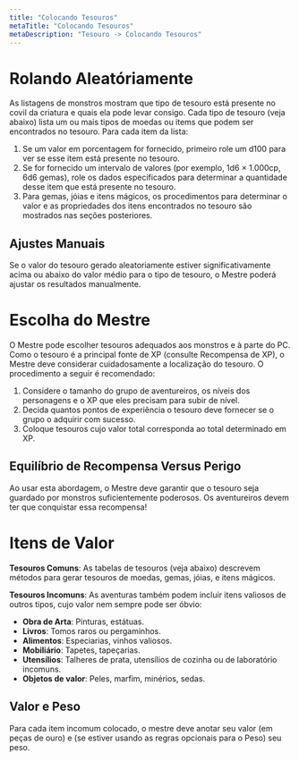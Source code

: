 ```yaml
---
title: "Colocando Tesouros"
metaTitle: "Colocando Tesouros"
metaDescription: "Tesouro -> Colocando Tesouros"
---
```


# Rolando Aleatóriamente

As listagens de monstros mostram que tipo de tesouro está presente no covil da criatura e quais ela pode levar consigo. Cada tipo de tesouro (veja abaixo) lista um ou mais tipos de moedas ou items que podem ser encontrados no tesouro. Para cada item da lista:

1. Se um valor em porcentagem for fornecido, primeiro role um d100 para ver se esse item está presente no tesouro.
2. Se for fornecido um intervalo de valores (por exemplo, 1d6 × 1.000cp, 6d6 gemas), role os dados especificados para determinar a quantidade desse item que está presente no tesouro.
3. Para gemas, jóias e itens mágicos, os procedimentos para determinar o valor e as propriedades dos itens encontrados no tesouro são mostrados nas seções posteriores.

## Ajustes Manuais
Se o valor do tesouro gerado aleatoriamente estiver significativamente acima ou abaixo do valor médio para o tipo de tesouro, o Mestre poderá ajustar os resultados manualmente.

# Escolha do Mestre
O Mestre pode escolher tesouros adequados aos monstros e à parte do PC. Como o tesouro é a principal fonte de XP (consulte Recompensa de XP), o Mestre deve considerar cuidadosamente a localização do tesouro. O procedimento a seguir é recomendado:

1. Considere o tamanho do grupo de aventureiros, os níveis dos personagens e o XP que eles precisam para subir de nível.
2. Decida quantos pontos de experiência o tesouro deve fornecer se o grupo o adquirir com sucesso.
3. Coloque tesouros cujo valor total corresponda ao total determinado em XP.

## Equilíbrio de Recompensa Versus Perigo
Ao usar esta abordagem, o Mestre deve garantir que o tesouro seja guardado por monstros suficientemente poderosos. Os aventureiros devem ter que conquistar essa recompensa!

# Itens de Valor
**Tesouros Comuns**: As tabelas de tesouros (veja abaixo) descrevem métodos para gerar tesouros de moedas, gemas, jóias, e itens mágicos.

**Tesouros Incomuns**:  As aventuras também podem incluir itens valiosos de outros tipos, cujo valor nem sempre pode ser óbvio:

* **Obra de Arta**: Pinturas, estátuas.
* **Livros**: Tomos raros ou pergaminhos.
* **Alimentos**: Especiarias, vinhos valiosos.
* **Mobiliário**: Tapetes, tapeçarias.
* **Utensílios**: Talheres de prata, utensílios de cozinha ou de laboratório incomuns.
* **Objetos de valor**: Peles, marfim, minérios, sedas.

## Valor e Peso
Para cada item incomum colocado, o mestre deve anotar seu valor (em peças de ouro) e (se estiver usando as regras opcionais para o Peso) seu peso.